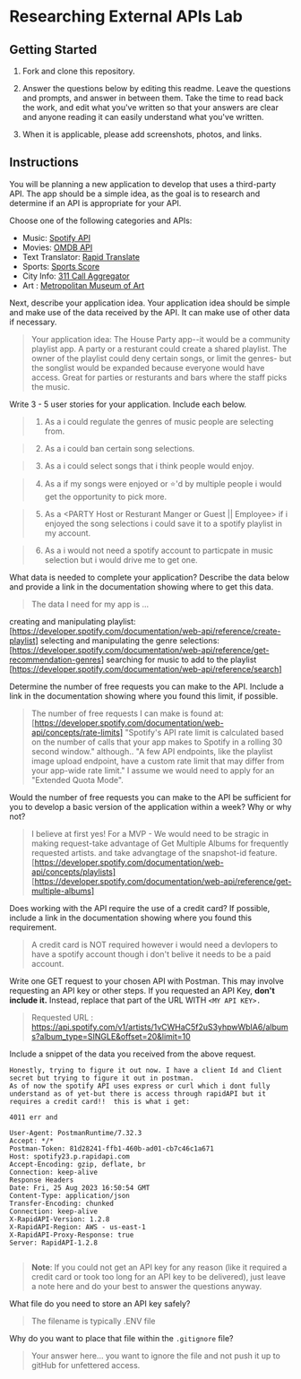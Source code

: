 # Researching External APIs Lab

## Getting Started

1. Fork and clone this repository.

1. Answer the questions below by editing this readme. Leave the questions and prompts, and answer in between them. Take the time to read back the work, and edit what you've written so that your answers are clear and anyone reading it can easily understand what you've written.

1. When it is applicable, please add screenshots, photos, and links.

## Instructions

You will be planning a new application to develop that uses a third-party API. The app should be a simple idea, as the goal is to research and determine if an API is appropriate for your API.

Choose one of the following categories and APIs:

- Music: [Spotify API](https://developer.spotify.com/documentation/web-api)
- Movies: [OMDB API](https://www.omdbapi.com)
- Text Translator: [Rapid Translate](https://rapidapi.com/auth/sign-up?referral=/sibaridev/api/rapid-translate-multi-traduction)
- Sports: [Sports Score](https://rapidapi.com/tipsters/api/sportscore1)
- City Info: [311 Call Aggregator](https://data.cityofnewyork.us/browse?Dataset-Information_Agency=311)
- Art : [Metropolitan Museum of Art ](https://metmuseum.github.io)

Next, describe your application idea. Your application idea should be simple and make use of the data received by the API. It can make use of other data if necessary.

> Your application idea: The House Party app--it would be a community playlist app. A party or a resturant could create a shared playlist. The owner of the playlist could deny certain songs, or limit the genres- but the songlist would be expanded because everyone would have access. Great for parties or resturants and bars where the staff picks the music.

Write 3 - 5 user stories for your application. Include each below.

> 1. As a <PARTY Host or Resturant Manger> i could regulate the genres of music people are selecting from. 

> 2. As a <PARTY Host or Resturant Manger> i could ban certain song selections.

> 3. As a <PARTY GUEST or RESTURANT EMPLOYEE> i could select songs that i think people would enjoy.

> 4. As a <PARTY GUEST or RESTURANT EMPLOYEE> if my songs were enjoyed or ⭐️'d by multiple people i would get the opportunity to pick more.

> 5. As a <PARTY Host or Resturant Manger or Guest || Employee> if i enjoyed the song selections i could save it to a spotify playlist in my account.

> 6. As a <PARTY GUEST or RESTURANT EMPLOYEE> i would not need a spotify account to particpate in music selection but i would drive me to get one.


What data is needed to complete your application? Describe the data below and provide a link in the documentation showing where to get this data.

> The data I need for my app is ...

  <POST> creating and manipulating playlist: [https://developer.spotify.com/documentation/web-api/reference/create-playlist]
  <GET>  selecting and manipulating the genre selections: [https://developer.spotify.com/documentation/web-api/reference/get-recommendation-genres]
   <GET> searching for music to add to the playlist [https://developer.spotify.com/documentation/web-api/reference/search]


Determine the number of free requests you can make to the API. Include a link in the documentation showing where you found this limit, if possible.

> The number of free requests I can make is found at: [https://developer.spotify.com/documentation/web-api/concepts/rate-limits]
"Spotify's API rate limit is calculated based on the number of calls that your app makes to Spotify in a rolling 30 second window." although.. "A few API endpoints, like the playlist image upload endpoint, have a custom rate limit that may differ from your app-wide rate limit." I assume we would need to apply for an "Extended Quota Mode". 

Would the number of free requests you can make to the API be sufficient for you to develop a basic version of the application within a week? Why or why not?

>  I believe at first yes! For a MVP - We would need to be stragic in making request-take advantage of Get Multiple Albums for frequently requested artists. and take advangtage of the snapshot-id feature. [https://developer.spotify.com/documentation/web-api/concepts/playlists]
                     [https://developer.spotify.com/documentation/web-api/reference/get-multiple-albums]

Does working with the API require the use of a credit card? If possible, include a link in the documentation showing where you found this requirement.

> A credit card is NOT required however i would need a devlopers to have a spotify account though i don't belive it needs to be a paid account.

Write one GET request to your chosen API with Postman. This may involve requesting an API key or other steps. If you requested an API Key, **don't include it.** Instead, replace that part of the URL WITH `<MY API KEY>.` 

> Requested URL : https://api.spotify.com/v1/artists/1vCWHaC5f2uS3yhpwWbIA6/albums?album_type=SINGLE&offset=20&limit=10

Include a snippet of the data you received from the above request.

```
Honestly, trying to figure it out now. I have a client Id and Client secret but trying to figure it out in postman.
As of now the spotify API uses express or curl which i dont fully understand as of yet-but there is access through rapidAPI but it requires a credit card!!  this is what i get:   

4011 err and 

User-Agent: PostmanRuntime/7.32.3
Accept: */*
Postman-Token: 81d28241-ffb1-460b-ad01-cb7c46c1a671
Host: spotify23.p.rapidapi.com
Accept-Encoding: gzip, deflate, br
Connection: keep-alive
Response Headers
Date: Fri, 25 Aug 2023 16:50:54 GMT
Content-Type: application/json
Transfer-Encoding: chunked
Connection: keep-alive
X-RapidAPI-Version: 1.2.8
X-RapidAPI-Region: AWS - us-east-1
X-RapidAPI-Proxy-Response: true
Server: RapidAPI-1.2.8


```

> **Note**: If you could not get an API key for any reason (like it required a credit card or took too long for an API key to be delivered), just leave a note here and do your best to answer the questions anyway.

What file do you need to store an API key safely?

> The filename is typically .ENV file

Why do you want to place that file within the `.gitignore` file?

> Your answer here... you want to ignore the file and not push it up to gitHub for unfettered access.

